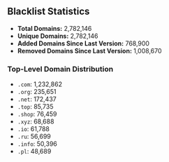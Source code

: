 ## Blacklist Statistics

- **Total Domains:** 2,782,146
- **Unique Domains:** 2,782,146
- **Added Domains Since Last Version:** 768,900
- **Removed Domains Since Last Version:** 1,008,670

### Top-Level Domain Distribution

-  `.com`: 1,232,862
-  `.org`: 235,651
-  `.net`: 172,437
-  `.top`: 85,735
-  `.shop`: 76,459
-  `.xyz`: 68,688
-  `.io`: 61,788
-  `.ru`: 56,699
-  `.info`: 50,396
-  `.pl`: 48,689

